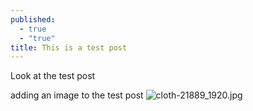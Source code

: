 ```yaml
---
published: 
  - true
  - "true"
title: This is a test post
---
```


Look at the test post

adding an image to the test post
![cloth-21889_1920.jpg]({{site.baseurl}}/_assets/images/cloth-21889_1920.jpg)
